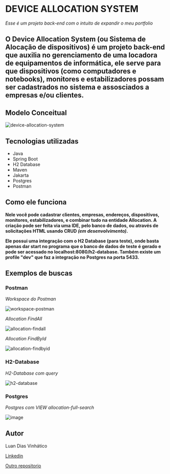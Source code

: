 # DEVICE ALLOCATION SYSTEM
*Esse é um projeto back-end com o intuito de expandir o meu portfolio*

## O Device Allocation System (ou Sistema de Alocação de dispositivos) é um projeto back-end que auxilia no gerenciamento de uma locadora de equipamentos de informática, ele serve para que dispositivos (como computadores e notebooks), monitores e estabilizadores possam ser cadastrados no sistema e assosciados a empresas e/ou clientes.

## Modelo Conceitual

![device-allocation-system](https://github.com/user-attachments/assets/8f15b8e5-fbe3-4ded-82c1-10d8fe67bc81)

## Tecnologias utilizadas

- Java
- Spring Boot
- H2 Database
- Maven
- Jakarta
- Postgres
- Postman

## Como ele funciona

**Nele você pode cadastrar clientes, empresas, endereços, dispositivos, monitores, estabilizadores, e combinar tudo na entidade Allocation. A criação pode ser feita via uma IDE, pelo banco de dados, ou através de solicitações HTML usando CRUD *(em desenvolvimento)*.**

**Ele possui uma integração com o H2 Database (para teste), onde basta apenas dar start no programa que o banco de dados de teste é gerado e pode ser acessado no localhost:8080/h2-database. Também existe um profile "dev" que faz a integração no Postgres na porta 5433.**

## Exemplos de buscas

### Postman

*Workspace do Postman*

![workspace-postman](https://github.com/user-attachments/assets/999c56d2-a795-46ba-b08c-ccfaf7e3eeed)

*Allocation FindAll*

![allocation-findall](https://github.com/user-attachments/assets/4bdc2994-e355-43f1-9461-2221e00c32e0)

*Allocation FindById*

![allocation-findbyid](https://github.com/user-attachments/assets/dc3262a2-ad59-4f10-8e43-3a3f0210a06f)

### H2-Database

*H2-Database com query*

![h2-database](https://github.com/user-attachments/assets/7e72c6cf-97da-4b1b-a81e-408e89a77f7c)

### Postgres

*Postgres com VIEW allocation-full-search*

![image](https://github.com/user-attachments/assets/53478739-8182-4d94-bb3e-8590ba465982)

## Autor

Luan Dias Vinhático

[Linkedin](https://www.linkedin.com/in/luan-dias-vi/)

[Outro repositorio](https://github.com/ludivii/dslist)






